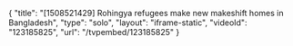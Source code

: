 {
    "title": "[1508521429] Rohingya refugees make new makeshift homes in Bangladesh",
    "type": "solo",
    "layout": "iframe-static",
    "videoId": "123185825",
    "url": "\/tvpembed\/123185825"
}